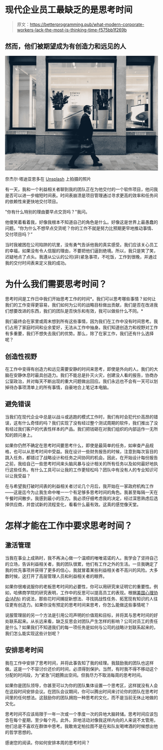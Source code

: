 # 现代企业员工最缺乏的是思考时间

> 原文：<https://betterprogramming.pub/what-modern-corporate-workers-lack-the-most-is-thinking-time-f575bb1f269b>

## 然而，他们被期望成为有创造力和远见的人

![](img/6ae6e0f0e4ae87cc10c122e6b7cd98eb.png)

奈杰尔·塔迪亚恩多在 [Unsplash](https://unsplash.com?utm_source=medium&utm_medium=referral) 上拍摄的照片

有一天，我和一个利益相关者聊到我的团队正在为他交付的一个软件项目，他问我是否可以进一步缩短时间表。时间表崩溃是项目管理通过寻求更高的效率和任务间的依赖性来更快地交付项目。

"你有什么特别的理由要早点交货吗？"我问。

他傻笑着看着我，好像我根本不知道自己的角色是什么。好像这是世界上最愚蠢的问题。“你为什么不想早点交货呢？你的工作不就是努力比预期更早地推动事情、交付项目吗？”

当时我被困在公司陷阱的坑里，没有勇气告诉他我的真实感受。我们应该关心员工的幸福，如果没有令人信服的理由，不要把他们逼到绝境。所以，我只是笑了笑，迟疑地点了点头。我遵从公认的公司(非)紧急事项，不吃饭，工作到很晚，并通过我的交付时间表来定义我的成功。

# 为什么我们需要思考时间？

思考时间是工作日中我们开始思考工作的时间*。我们可以思考哪些事情？如何让我们的工作变得更容易，我们如何为公司的战略目标做出贡献，我们是否在改进我们想要改进的东西，我们的团队是否快乐和有效，我可以做些什么不同。*

我们最终会在家里或周末想到所有这些事情，因为我们在工作中没有时间思考。我们占用了家庭时间和业余爱好，无法从工作中抽身。我们知道创造力和视野对工作有多重要，我们不想失去我们的优势。那么，除了在家工作，我们还有什么选择呢？

## 创造性视野

在工作中变得有创造力和远见需要安静的时间来思考，即使是外向的人。我们的大脑在安静休息时最具创造力。我们不能总是扑灭火灾，创建没人看的报告，协商办公室政治，并对每天不断出现的重大问题做出回应。我们永远也不会有一天可以划掉待办事项清单上的所有事情，自豪地合上笔记本电脑。

## 避免错误

当我们在现代企业中总是以战斗或逃跑的模式工作时，我们有时会犯代价高昂的错误，这有什么奇怪的吗？我们实现了没有经过整个测试周期的软件，我们推出了没有经过我们客户的代表性样本的产品。我们把钱砸在对我们组织的内部运作一无所知的顾问身上。

如果你仍然不确定在思考时间要思考什么，即使是最简单的任务，如审查产品规格，也可以从思考时间中受益。我在设计一些财务报告的时候，注意到每次盲目的跳入任务，都错过了战略设计和任务之间协同的机会。因此，在开始设计每份报告之前，我给自己一些思考时间来头脑风暴与设计相关的所有任务以及如何最好地执行这些任务。有什么工具可以让我的工作更轻松吗？团队中有没有人的专业知识可以让我受益？

在与希望我打破时间表的利益相关者讨论几个月后，我开始在一家政府机构工作——这是迄今为止我生命中唯一一个有足够多思考时间的角色。我甚至每隔一天在午餐时间散步。我感到最小的压力。我必须仔细考虑我的决定，经过深思熟虑后选择供应商，并尝试新的流程变化，看看什么最有效。这真的感觉像天堂。

# 怎样才能在工作中要求思考时间？

## 激活管理

当我在事业上成熟时，我不再决心做一个温顺的唯唯诺诺的人。我学会了坚持自己的立场，告诉利益相关者，我的团队很累，他们有工作之外的生活。一旦我确定了我的优先事项并获得了更多的信心，我就冒着某些利益相关者不高兴的风险。大多数时候，这打开了高层管理人员和利益相关者的眼界。

如果你很难说服你的老板思考时间的必要性，你可以用研究来证明它的重要性。例如，哈佛商学院的研究表明，工作中的反思可以提高员工的表现。根据[美国心理协会(APA)](https://www.apa.org/gradpsych/2009/01/creativity) 的说法，那些花时间捕捉新想法、寻找挑战性任务、拓宽现有知识的人往往更有创造力。如果你没有预定的思考时间来思考，你怎么能做这些事情呢？

说服管理层的另一个方法是引用公司声明的价值观和目标，并将其与思考时间的好处联系起来。从长远来看，缺乏反思会对团队产生怎样的影响？公司对员工的责任是什么？如果我们不知道我们的每一项任务是如何与公司的战略计划联系起来的，我们怎么能实现这些计划呢？

## 安排思考时间

我在工作中安排了思考时间，并将此事告知了我的经理。我鼓励我的团队也这样做。这是一个不容讨价还价的时间，必须得到保护。当然，有时我不得不移动这个分配的时间段，为“紧急”问题腾出空间。但我尽力不取消每周的思考时间。

如果你是团队领导，你甚至可以为你的团队集体设置一个思考区，这样就没有人会在这段时间安排会议。在团队会议期间，你可以腾出时间来讨论你的团队在思考时间里的任何想法。这鼓励你的团队拥抱一种思考的文化，而不是当前无休止地做的文化。

思考时间不应该局限于一年一次或一个季度一次的异地大脑转储。思考时间应该包含在每个星期，至少每个月。此外，异地活动对像我这样内向的人来说不太管用，他们总是不喜欢在群体中思考。我敢肯定柏拉图不是在和队友喝啤酒的时候想出他的哲学思想的。

感谢您的阅读。你如何安排本周的思考时间？